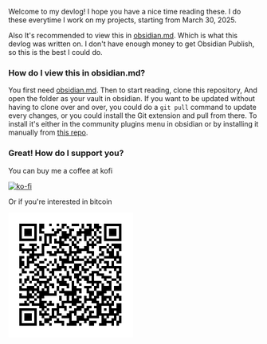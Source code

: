 Welcome to my devlog! I hope you have a nice time reading these. I do these everytime I work on my projects, starting from March 30, 2025.

Also It's recommended to view this in [obsidian.md](https://obsidian.md/). Which is what this devlog was written on. I don't have enough money to get Obsidian Publish, so this is the best I could do.

### How do I view this in obsidian.md?
You first need [obsidian.md](https://obsidian.md/). Then to start reading, clone this repository, And open the folder as your vault in obsidian. If you want to be updated without having to clone over and over, you could do a `git pull` command to update every changes, or you could install the Git extension and pull from there. To install it's either in the community plugins menu in obsidian or by installing it manually from [this repo](https://github.com/Vinzent03/obsidian-git).

### Great! How do I support you?
You can buy me a coffee at kofi

[![ko-fi](https://ko-fi.com/img/githubbutton_sm.svg)](https://ko-fi.com/C0C71C5Z0S)

Or if you're interested in bitcoin

![zpub6oJvMx97rBfSY2F5yeKsagA1zk4mWc7NewwyW8fd6R55j5i3jmc6aP7mXXQjHfT74vro6gciaNgpsBFeNpjsvbCvQ1LengheQ41kq9fAXbE](https://raw.githubusercontent.com/j3h1/devlog/refs/heads/main/Files/QR_BTC.png)